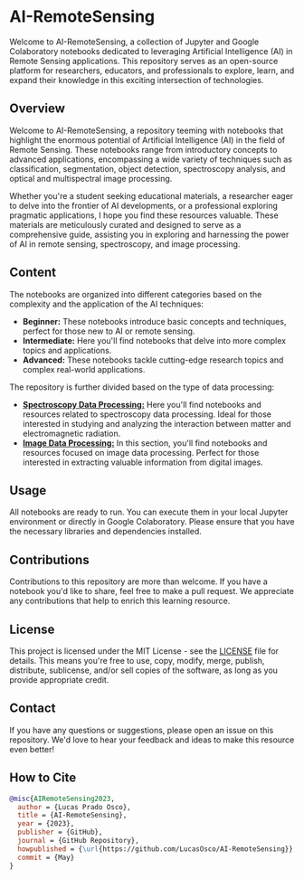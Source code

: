 # AI-RemoteSensing

Welcome to AI-RemoteSensing, a collection of Jupyter and Google Colaboratory notebooks dedicated to leveraging Artificial Intelligence (AI) in Remote Sensing applications. This repository serves as an open-source platform for researchers, educators, and professionals to explore, learn, and expand their knowledge in this exciting intersection of technologies.

## Overview

Welcome to AI-RemoteSensing, a repository teeming with notebooks that highlight the enormous potential of Artificial Intelligence (AI) in the field of Remote Sensing. These notebooks range from introductory concepts to advanced applications, encompassing a wide variety of techniques such as classification, segmentation, object detection, spectroscopy analysis, and optical and multispectral image processing.

Whether you're a student seeking educational materials, a researcher eager to delve into the frontier of AI developments, or a professional exploring pragmatic applications, I hope you find these resources valuable. These materials are meticulously curated and designed to serve as a comprehensive guide, assisting you in exploring and harnessing the power of AI in remote sensing, spectroscopy, and image processing.

## Content

The notebooks are organized into different categories based on the complexity and the application of the AI techniques:

- **Beginner:** These notebooks introduce basic concepts and techniques, perfect for those new to AI or remote sensing.
- **Intermediate:** Here you'll find notebooks that delve into more complex topics and applications.
- **Advanced:** These notebooks tackle cutting-edge research topics and complex real-world applications.

The repository is further divided based on the type of data processing:

- [**Spectroscopy Data Processing:**](./SpectroscopyDataProcessing.md) Here you'll find notebooks and resources related to spectroscopy data processing. Ideal for those interested in studying and analyzing the interaction between matter and electromagnetic radiation.
- [**Image Data Processing:**](./ImageDataProcessing.md) In this section, you'll find notebooks and resources focused on image data processing. Perfect for those interested in extracting valuable information from digital images.

## Usage

All notebooks are ready to run. You can execute them in your local Jupyter environment or directly in Google Colaboratory. Please ensure that you have the necessary libraries and dependencies installed.

## Contributions

Contributions to this repository are more than welcome. If you have a notebook you'd like to share, feel free to make a pull request. We appreciate any contributions that help to enrich this learning resource.

## License

This project is licensed under the MIT License - see the [LICENSE](LICENSE) file for details. This means you're free to use, copy, modify, merge, publish, distribute, sublicense, and/or sell copies of the software, as long as you provide appropriate credit.

## Contact

If you have any questions or suggestions, please open an issue on this repository. We'd love to hear your feedback and ideas to make this resource even better!

## How to Cite

```bibtex
@misc{AIRemoteSensing2023,
  author = {Lucas Prado Osco},
  title = {AI-RemoteSensing},
  year = {2023},
  publisher = {GitHub},
  journal = {GitHub Repository},
  howpublished = {\url{https://github.com/LucasOsco/AI-RemoteSensing}},
  commit = {May}
}
